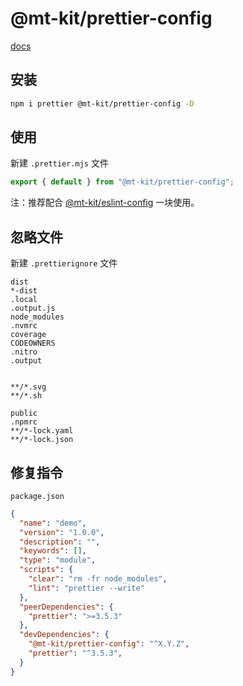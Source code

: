 # @mt-kit/prettier-config

[docs](https://prettier.nodejs.cn/)

## 安装

```bash
npm i prettier @mt-kit/prettier-config -D
```

## 使用

新建 `.prettier.mjs` 文件

```js
export { default } from "@mt-kit/prettier-config";
```

注：推荐配合 [@mt-kit/eslint-config](https://www.npmjs.com/package/@mt-kit/eslint-config) 一块使用。

## 忽略文件

新建 `.prettierignore` 文件

```.prettierignore
dist
*-dist
.local
.output.js
node_modules
.nvmrc
coverage
CODEOWNERS
.nitro
.output


**/*.svg
**/*.sh

public
.npmrc
**/*-lock.yaml
**/*-lock.json
```

## 修复指令

`package.json`

```json
{
  "name": "demo",
  "version": "1.0.0",
  "description": "",
  "keywords": [],
  "type": "module",
  "scripts": {
    "clear": "rm -fr node_modules",
    "lint": "prettier --write"
  },
  "peerDependencies": {
    "prettier": ">=3.5.3"
  },
  "devDependencies": {
    "@mt-kit/prettier-config": "^X.Y.Z",
    "prettier": "^3.5.3",
  }
}
```
